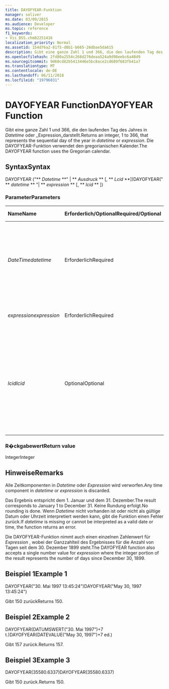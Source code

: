 ```yaml
---
title: DAYOFYEAR-Funktion
manager: soliver
ms.date: 03/09/2015
ms.audience: Developer
ms.topic: reference
f1_keywords:
- Vis_DSS.chm82251416
localization_priority: Normal
ms.assetid: 154d76a2-81f5-d8b1-b665-26dbae5da615
description: Gibt eine ganze Zahl 1 und 366, die den laufenden Tag des Jahres in Datetime oder Expression darstellt. Die DAYOFYEAR-Funktion verwendet den gregorianischen Kalender.
ms.openlocfilehash: 2fd80a2554c268d276deaa524a9d98eebc6a48d9
ms.sourcegitcommit: 9d60cd82b5413446e5bc8ace2cd689f683fb41a7
ms.translationtype: MT
ms.contentlocale: de-DE
ms.lasthandoff: 06/11/2018
ms.locfileid: "19796831"
---
```

# <a name="dayofyear-function"></a><span data-ttu-id="00cda-104">DAYOFYEAR Function</span><span class="sxs-lookup"><span data-stu-id="00cda-104">DAYOFYEAR Function</span></span>

<span data-ttu-id="00cda-105">Gibt eine ganze Zahl 1 und 366, die den laufenden Tag des Jahres in _Datetime_ oder _Expression_darstellt.</span><span class="sxs-lookup"><span data-stu-id="00cda-105">Returns an integer, 1 to 366, that represents the sequential day of the year in  _datetime_ or  _expression_.</span></span> <span data-ttu-id="00cda-106">Die DAYOFYEAR-Funktion verwendet den gregorianischen Kalender.</span><span class="sxs-lookup"><span data-stu-id="00cda-106">The DAYOFYEAR function uses the Gregorian calendar.</span></span>
  
## <a name="syntax"></a><span data-ttu-id="00cda-107">Syntax</span><span class="sxs-lookup"><span data-stu-id="00cda-107">Syntax</span></span>

<span data-ttu-id="00cda-108">DAYOFYEAR ("** *Datetime* **" | ** *Ausdruck* ** [, ** *Lcid* **])</span><span class="sxs-lookup"><span data-stu-id="00cda-108">DAYOFYEAR(" ** *datetime* ** "| ** *expression* ** [, ** *lcid* ** ])</span></span> 
  
### <a name="parameters"></a><span data-ttu-id="00cda-109">Parameter</span><span class="sxs-lookup"><span data-stu-id="00cda-109">Parameters</span></span>

|<span data-ttu-id="00cda-110">**Name**</span><span class="sxs-lookup"><span data-stu-id="00cda-110">**Name**</span></span>|<span data-ttu-id="00cda-111">**Erforderlich/Optional**</span><span class="sxs-lookup"><span data-stu-id="00cda-111">**Required/Optional**</span></span>|<span data-ttu-id="00cda-112">**Datentyp**</span><span class="sxs-lookup"><span data-stu-id="00cda-112">**Data Type**</span></span>|<span data-ttu-id="00cda-113">**Beschreibung**</span><span class="sxs-lookup"><span data-stu-id="00cda-113">**Description**</span></span>|
|:-----|:-----|:-----|:-----|
| <span data-ttu-id="00cda-114">_DateTime_</span><span class="sxs-lookup"><span data-stu-id="00cda-114">_datetime_</span></span> <br/> |<span data-ttu-id="00cda-115">Erforderlich</span><span class="sxs-lookup"><span data-stu-id="00cda-115">Required</span></span>  <br/> |<span data-ttu-id="00cda-116">**String**</span><span class="sxs-lookup"><span data-stu-id="00cda-116">**String**</span></span> <br/> |<span data-ttu-id="00cda-117">Beliebige Zeichenfolge, die allgemein als Datums- und Zeitangabe erkannt wird, oder ein Bezug auf eine Zelle mit einer Datums- und Zeitangabe.</span><span class="sxs-lookup"><span data-stu-id="00cda-117">Any string commonly recognized as a date and time or a reference to a cell containing a date and time.</span></span>  <br/> |
| <span data-ttu-id="00cda-118">_expression_</span><span class="sxs-lookup"><span data-stu-id="00cda-118">_expression_</span></span> <br/> |<span data-ttu-id="00cda-119">Erforderlich</span><span class="sxs-lookup"><span data-stu-id="00cda-119">Required</span></span>  <br/> |<span data-ttu-id="00cda-120">**String**</span><span class="sxs-lookup"><span data-stu-id="00cda-120">**String**</span></span> <br/> |<span data-ttu-id="00cda-121">Beliebiger Ausdruck, der eine Datums- und Zeitangabe liefert.</span><span class="sxs-lookup"><span data-stu-id="00cda-121">Any expression that yields a date and time.</span></span>  <br/> |
| <span data-ttu-id="00cda-122">_lcid_</span><span class="sxs-lookup"><span data-stu-id="00cda-122">_lcid_</span></span> <br/> |<span data-ttu-id="00cda-123">Optional</span><span class="sxs-lookup"><span data-stu-id="00cda-123">Optional</span></span>  <br/> |<span data-ttu-id="00cda-124">**Nummer**</span><span class="sxs-lookup"><span data-stu-id="00cda-124">**Number**</span></span> <br/> |<span data-ttu-id="00cda-p103">Gibt den lokalen Bezeichner an, der bei der Auswertung eines nicht lokalen Werts für datetime verwendet werden soll. Der lokale Bezeichner ist eine Zahl, die in den Systemkopfdateien beschrieben wird.</span><span class="sxs-lookup"><span data-stu-id="00cda-p103">Specifies the locale identifier to be used in evaluating a non-local datetime. The locale identifier is a number described in the system header files.</span></span>  <br/> |
   
### <a name="return-value"></a><span data-ttu-id="00cda-127">R�ckgabewert</span><span class="sxs-lookup"><span data-stu-id="00cda-127">Return value</span></span>

<span data-ttu-id="00cda-128">Integer</span><span class="sxs-lookup"><span data-stu-id="00cda-128">Integer</span></span>
  
## <a name="remarks"></a><span data-ttu-id="00cda-129">Hinweise</span><span class="sxs-lookup"><span data-stu-id="00cda-129">Remarks</span></span>

<span data-ttu-id="00cda-130">Alle Zeitkomponenten in _Datetime_ oder _Expression_ wird verworfen.</span><span class="sxs-lookup"><span data-stu-id="00cda-130">Any time component in  _datetime_ or  _expression_ is discarded.</span></span> 
  
<span data-ttu-id="00cda-131">Das Ergebnis entspricht dem 1. Januar und dem 31. Dezember.</span><span class="sxs-lookup"><span data-stu-id="00cda-131">The result corresponds to January 1 to December 31.</span></span> <span data-ttu-id="00cda-132">Keine Rundung erfolgt.</span><span class="sxs-lookup"><span data-stu-id="00cda-132">No rounding is done.</span></span> <span data-ttu-id="00cda-133">Wenn _Datetime_ nicht vorhanden ist oder nicht als gültige Datum oder Uhrzeit interpretiert werden kann, gibt die Funktion einen Fehler zurück.</span><span class="sxs-lookup"><span data-stu-id="00cda-133">If  _datetime_ is missing or cannot be interpreted as a valid date or time, the function returns an error.</span></span> 
  
<span data-ttu-id="00cda-134">Die DAYOFYEAR-Funktion nimmt auch einen einzelnen Zahlenwert für _Expression_ , wobei der Ganzzahlteil des Ergebnisses für die Anzahl von Tagen seit dem 30. Dezember 1899 steht.</span><span class="sxs-lookup"><span data-stu-id="00cda-134">The DAYOFYEAR function also accepts a single number value for  _expression_ where the integer portion of the result represents the number of days since December 30, 1899.</span></span> 
  
## <a name="example-1"></a><span data-ttu-id="00cda-135">Beispiel 1</span><span class="sxs-lookup"><span data-stu-id="00cda-135">Example 1</span></span>

<span data-ttu-id="00cda-136">DAYOFYEAR("30. Mai 1997 13:45:24")</span><span class="sxs-lookup"><span data-stu-id="00cda-136">DAYOFYEAR("May 30, 1997 13:45:24")</span></span>
  
<span data-ttu-id="00cda-137">Gibt 150 zurück</span><span class="sxs-lookup"><span data-stu-id="00cda-137">Returns 150.</span></span>
  
## <a name="example-2"></a><span data-ttu-id="00cda-138">Beispiel 2</span><span class="sxs-lookup"><span data-stu-id="00cda-138">Example 2</span></span>

<span data-ttu-id="00cda-139">DAYOFYEAR(DATUMSWERT("30. Mai 1997")+7 t.)</span><span class="sxs-lookup"><span data-stu-id="00cda-139">DAYOFYEAR(DATEVALUE("May 30, 1997")+7 ed.)</span></span>
  
<span data-ttu-id="00cda-140">Gibt 157 zurück.</span><span class="sxs-lookup"><span data-stu-id="00cda-140">Returns 157.</span></span>
  
## <a name="example-3"></a><span data-ttu-id="00cda-141">Beispiel 3</span><span class="sxs-lookup"><span data-stu-id="00cda-141">Example 3</span></span>

<span data-ttu-id="00cda-142">DAYOFYEAR(35580.6337)</span><span class="sxs-lookup"><span data-stu-id="00cda-142">DAYOFYEAR(35580.6337)</span></span>
  
<span data-ttu-id="00cda-143">Gibt 150 zurück.</span><span class="sxs-lookup"><span data-stu-id="00cda-143">Returns 150.</span></span>
  

